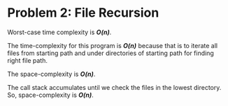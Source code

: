 # Problem 2: File Recursion

Worst-case time complexity is **_O(n)_**.

The time-complexity for this program is **_O(n)_** because that is to iterate all files from starting path and under directories of starting path for finding right file path.

The space-complexity is **_O(n)_**.

The call stack accumulates until we check the files in the lowest directory. So, space-complexity is **_O(n)_**.
